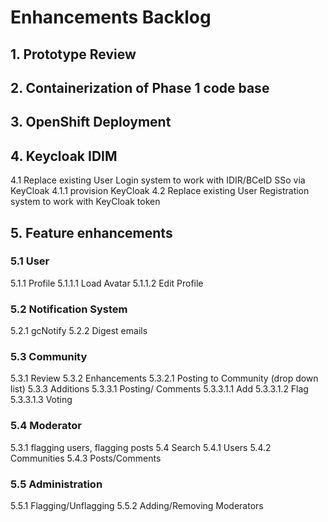 # Enhancements Backlog


## 1. Prototype Review
## 2. Containerization of Phase 1 code base
## 3. OpenShift Deployment

## 4. Keycloak IDIM
4.1 Replace existing User Login system to work with IDIR/BCeID SSo via KeyCloak
4.1.1 provision KeyCloak
4.2 Replace existing User Registration system to work with KeyCloak token

## 5. Feature enhancements

### 5.1 User
5.1.1 Profile
5.1.1.1 Load Avatar
5.1.1.2 Edit Profile

### 5.2 Notification System
5.2.1 gcNotify
5.2.2 Digest emails

### 5.3 Community
5.3.1 Review
5.3.2 Enhancements
5.3.2.1 Posting to Community (drop down list)
5.3.3 Additions
5.3.3.1 Posting/ Comments
5.3.3.1.1 Add
5.3.3.1.2 Flag
5.3.3.1.3 Voting 

### 5.4 Moderator
5.3.1 flagging users, flagging posts
5.4 Search
5.4.1 Users
5.4.2 Communities
5.4.3 Posts/Comments

### 5.5 Administration
5.5.1 Flagging/Unflagging
5.5.2 Adding/Removing Moderators



